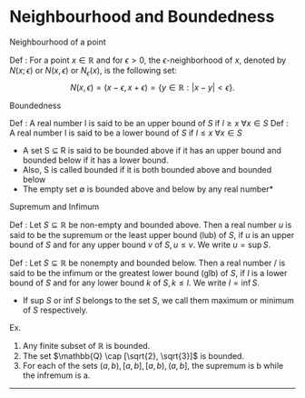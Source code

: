 # Neighbourhood and Boundedness
<span class="yellow">Neighbourhood of a point</span>

<span class="blue">Def</span> : For a point $x \in \mathbb{R}$ and for $\epsilon>0$, the $\epsilon$-neighborhood of $x$, denoted by $N(x ; \epsilon)$ or $N(x, \epsilon)$ or $N_{\epsilon}(x)$, is the following set:
$$
N(x, \epsilon)=(x-\epsilon, x+\epsilon)=\{y \in \mathbb{R}:|x-y|<\epsilon\} .
$$

<span class="yellow">Boundedness</span> 

<span class="blue">Def</span> : A real number l is said to be an upper bound of $S$ if $l \geq x$ $\forall x\in S$
<span class="blue">Def</span> : A real number l is said to be a lower bound of $S$ if $l ≤ x$ $\forall x\in S$

- A set S ⊆ R is said to be bounded above if it has an upper bound and bounded below if it has a lower bound. 
- Also, S is called bounded if it is both bounded above and bounded below
- The empty set ∅ is bounded above and below by any real number*

<span class="yellow">Supremum and Infimum</span> 

<span class="blue">Def</span> : Let $S \subseteq \mathbb{R}$ be non-empty and bounded above. Then a real number $u$ is said to be the supremum or the least upper bound (lub) of $S$, if $u$ is an upper bound of $S$ and for any upper bound $v$ of $S, u \leq v$. We write $u=\sup S$.

<span class="blue">Def</span> : Let $S \subseteq \mathbb{R}$ be nonempty and bounded below. Then a real number $/$ is said to be the infimum or the greatest lower bound (glb) of $S$, if $I$ is a lower bound of $S$ and for any lower bound $k$ of $S, k \leq I$. We write $I=\inf S$.
- If sup $S$ or inf $S$ belongs to the set $S$, we call them maximum or minimum of $S$ respectively.

Ex. 
1. Any finite subset of $\mathbb{R}$ is bounded.
2. The set $\mathbb{Q} \cap [\sqrt{2}, \sqrt{3}]$ is bounded.
3. For each of the sets $(a,b), [a,b], [a,b), (a,b]$, the supremum is b while the infremum is a.

---
